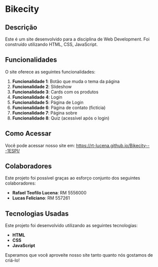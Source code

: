 # Bikecity

## Descrição

Este é um site desenvolvido para a disciplina de Web Development. Foi construído utilizando HTML, CSS, JavaScript.

## Funcionalidades

O site oferece as seguintes funcionalidades:

1. **Funcionalidade 1**: Botão que muda o tema da página
2. **Funcionalidade 2**: Slideshow
3. **Funcionalidade 3**: Cards com os produtos
4. **Funcionalidade 4**: Login
5. **Funcionalidade 5**: Página de Login
6. **Funcionalidade 6**: Página de contato (fictícia)
7. **Funcionalidade 7**: Página sobre
8. **Funcionalidade 8**: Quiz (acessível após o login)

## Como Acessar

Você pode acessar nosso site em: https://rt-lucena.github.io/Bikecity---1ESPI/

## Colaboradores

Este projeto foi possível graças ao esforço conjunto dos seguintes colaboradores:

- **Rafael Teofilo Lucena**: RM 5556000
- **Lucas Feliciano**: RM 557261

## Tecnologias Usadas

Este projeto foi desenvolvido utilizando as seguintes tecnologias:

- **HTML**
- **CSS**
- **JavaScript**

Esperamos que você aproveite nosso site tanto quanto nós gostamos de criá-lo!
